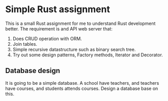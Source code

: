 # Simple Rust assignment

This is a small Rust assignment for me to understand Rust development better. The requirement is and API web server that:

1. Does CRUD operation with ORM.
2. Join tables.
3. Simple recursive datastructure such as binary search tree.
4. Try out some design patterns, Factory methods, Iterator and Decorator.

## Database design

It is going to be a simple database. A school have teachers, and teachers have courses, and students attends courses. Design a database base on this.